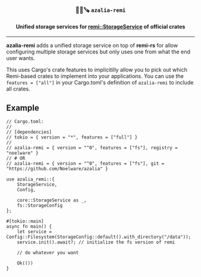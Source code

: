 <div align="center">
    <h3>🐻‍❄️🪚 <code>azalia-remi</code></h3>
    <h4>Unified storage services for <a href="https://docs.rs/remi/*/remi/trait.StorageService.html">remi::StorageService</a> of official crates</h4>
    <hr />
</div>

**azalia-remi** adds a unified storage service on top of **remi-rs** for allow configuring multiple storage services but only uses one from what the end user wants.

This uses Cargo's crate features to implicitilly allow you to pick out which Remi-based crates to implement into your applications. You can use the `features = ["all"]` in your Cargo.toml's definition of `azalia-remi` to include all crates.

## Example
```rust,no_run
// Cargo.toml:
//
// [dependencies]
// tokio = { version = "*", features = ["full"] }
//
// azalia-remi = { version = "^0", features = ["fs"], registry = "noelware" }
// # OR
// azalia-remi = { version = "^0", features = ["fs"], git = "https://github.com/Noelware/azalia" }

use azalia_remi::{
    StorageService,
    Config,

    core::StorageService as _,
    fs::StorageConfig
};

#[tokio::main]
async fn main() {
    let service = Config::Filesystem(StorageConfig::default().with_directory("/data"));
    service.init().await?; // initialize the fs version of remi

    // do whatever you want

    Ok(())
}
```
